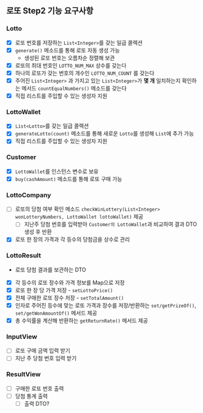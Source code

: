 ## 로또 Step2 기능 요구사항
### Lotto
- [x] 로또 번호를 저장하는 `List<Integer>`를 갖는 일급 콜렉션
- [x] `generate()` 메소드를 통해 로또 자동 생성 가능
  - 생성된 로또 번호는 오름차순 정렬해 보관
- [x] 로또의 최대 번호인 `LOTTO_NUM_MAX` 상수를 갖는다
- [x] 하나의 로또가 갖는 번호의 개수인 `LOTTO_NUM_COUNT` 를 갖는다
- [x] 주어진 `List<Integer>` 과 가지고 있는 `List<Integer>`가 **몇 개** 일치하는지 확인하는 메서드 `countEqualNumbers()` 메소드를 갖는다
- [x] 직접 리스트를 주입할 수 있는 생성자 지원
### LottoWallet
- [x] `List<Lotto>`를 갖는 일급 콜렉션
- [x] `generateLotto(count)` 메소드를 통해 새로운 `Lotto`를 생성해 `List`에 추가 가능
- [x] 직접 리스트를 주입할 수 있는 생성자 지원
### Customer
- [x] `LottoWallet`를 인스턴스 변수로 보유
- [x] `buy(cashAmount)` 메소드를 통해 로또 구매 가능
### LottoCompany
- [ ] 로또의 당첨 여부 확인 메소드 `checkWinLottery(List<Integer> wonLotteryNumbers, LottoWallet lottoWallet)` 제공
  - [ ] 지난주 당첨 번호를 입력받아 `Customer의 LottoWallet`과 비교하여 결과 DTO 생성 후 반환
- [x] 로또 한 장의 가격과 각 등수의 당첨금을 상수로 관리
### LottoResult
- 로또 당첨 결과를 보관하는 DTO
- [x] 각 등수의 로또 장수와 가격 정보를 Map으로 저장
- [x] 로또 한 장 당 가격 저장 - `setLottoPrice()`
- [x] 전체 구매한 로또 장수 저장 - `setTotalAmount()`
- [x] 인자로 주어진 등수에 맞는 로또 가격과 장수를 저장/반환하는 `set/getPrizeOf()`, `set/getWonAmountOf()` 메서드 제공
- [x] 총 수익률을 계산해 반환하는 `getReturnRate()` 메서드 제공
### InputView
- [ ] 로또 구매 금액 입력 받기
- [ ] 지난 주 당첨 번호 입력 받기
### ResultView
- [ ] 구매한 로또 번호 출력
- [ ] 당첨 통계 출력
  - [ ] 출력 DTO?